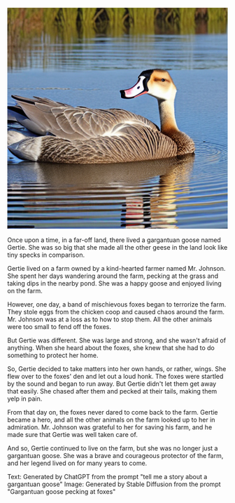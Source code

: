 ![gargantuan goose image](./2023-04-03-14-49-55-1-949687312-scale16.00-ddim-sd-v1-5-fp16.png?raw=true "Title")

Once upon a time, in a far-off land, there lived a gargantuan goose named Gertie. She was so big that she made all the other geese in the land look like tiny specks in comparison.

Gertie lived on a farm owned by a kind-hearted farmer named Mr. Johnson. She spent her days wandering around the farm, pecking at the grass and taking dips in the nearby pond. She was a happy goose and enjoyed living on the farm.

However, one day, a band of mischievous foxes began to terrorize the farm. They stole eggs from the chicken coop and caused chaos around the farm. Mr. Johnson was at a loss as to how to stop them. All the other animals were too small to fend off the foxes.

But Gertie was different. She was large and strong, and she wasn't afraid of anything. When she heard about the foxes, she knew that she had to do something to protect her home.

So, Gertie decided to take matters into her own hands, or rather, wings. She flew over to the foxes' den and let out a loud honk. The foxes were startled by the sound and began to run away. But Gertie didn't let them get away that easily. She chased after them and pecked at their tails, making them yelp in pain.

From that day on, the foxes never dared to come back to the farm. Gertie became a hero, and all the other animals on the farm looked up to her in admiration. Mr. Johnson was grateful to her for saving his farm, and he made sure that Gertie was well taken care of.

And so, Gertie continued to live on the farm, but she was no longer just a gargantuan goose. She was a brave and courageous protector of the farm, and her legend lived on for many years to come.

Text: Generated by ChatGPT from the prompt "tell me a story about a gargantuan goose"
Image: Generated by Stable Diffusion from the prompt "Gargantuan goose pecking at foxes"